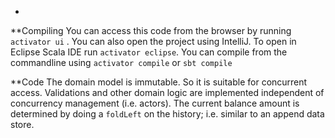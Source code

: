 *
**Compiling
You can access this code from the browser by running `activator ui` .
You can also open the project using IntelliJ. 
To open in Eclipse Scala IDE run `activator eclipse`.
You can compile from the commandline using `activator compile` or `sbt compile`

**Code
The domain model is immutable. So it is suitable for concurrent access.
Validations and other domain logic are implemented independent of concurrency management (i.e. actors).
The current balance amount is determined by doing a `foldLeft` on the history; i.e. similar to an append data store.